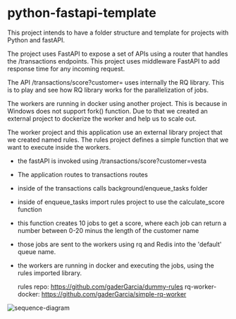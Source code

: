 # python-fastapi-template
This project intends to have a folder structure and template for projects with Python and fastAPI.

The project uses FastAPI to expose a set of APIs using a router that handles the /transactions endpoints. This project uses middleware FastAPI to add response time for any incoming request.

The API /transactions/score?customer= uses internally the RQ library. This is to play and see how RQ library works for the parallelization of jobs.

The workers are running in docker using another project. This is because in Windows does not support fork() function. Due to that we created an external project to dockerize the worker
and help us to scale out.

The worker project and this application use an external library project that we created named rules. The rules project defines a simple function that we want to execute inside the workers.

- the fastAPI is invoked using /transactions/score?customer=vesta
- The application routes to transactions routes
- inside of the transactions calls background/enqueue_tasks folder
- inside of enqueue_tasks import rules project to use the calculate_score function
- this function creates 10 jobs to get a score, where each job can return a number between 0-20 minus the length of the customer name
- those jobs are sent to the workers using rq and Redis into the 'default' queue name.
- the workers are running in docker and executing the jobs, using the rules imported library.

  rules repo: https://github.com/gaderGarcia/dummy-rules
  rq-worker-docker: https://github.com/gaderGarcia/simple-rq-worker


![sequence-diagram](https://github.com/gaderGarcia/python-fastapi-template/assets/7773945/84336471-689d-424b-98b3-045cde9fd0b1)
